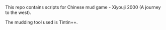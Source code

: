 
This repo contains scripts for Chinese mud game - Xiyouji 2000 (A journey to the west). 

The mudding tool used is Tintin++.
